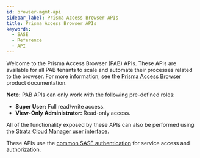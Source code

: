 ```yaml
---
id: browser-mgmt-api
sidebar_label: Prisma Access Browser APIs
title: Prisma Access Browser APIs
keywords:
  - SASE
  - Reference
  - API
---
```


Welcome to the Prisma Access Browser (PAB) APIs. These APIs are available for all PAB tenants to
scale and automate their processes related to the browser.
For more information, see the [Prisma Access Browser](https://docs.paloaltonetworks.com/prisma-access-browser)
product documentation.

**Note:**
PAB APIs can only work with the following pre-defined roles:
  - **Super User:** Full read/write access.
  - **View-Only Administrator:** Read-only access.


All of the functionality exposed by these APIs can also be performed using the
[Strata Cloud Manager user interface](https://docs.paloaltonetworks.com/prisma-access-browser/administration/use-the-prisma-access-browser-dashboards).

These APIs use the [common SASE authentication](/sase/docs/getstarted) for service access and authorization.
